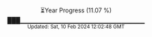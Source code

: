 <p align="center">
⏳Year Progress (11.07 %)<br>
███▁▁▁▁▁▁▁▁▁▁▁▁▁▁▁▁▁▁▁▁▁▁▁▁▁▁▁ <br>
<sub>Updated: Sat, 10 Feb 2024 12:02:48 GMT</sub>
</p>

